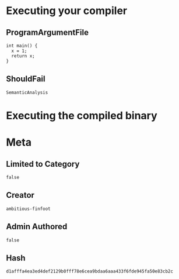 # Executing your compiler

## ProgramArgumentFile

```
int main() {
  x = 1;
  return x;
}
```

## ShouldFail

```
SemanticAnalysis
```

# Executing the compiled binary

# Meta

## Limited to Category

```
false
```

## Creator

```
ambitious-finfoot
```

## Admin Authored

```
false
```

## Hash

```
d1afffa4ea3ed4def2129b0fff78e6cea9bdaa6aaa433f6fde945fa50e83cb2c
```
